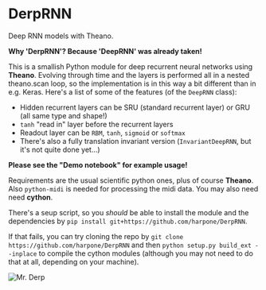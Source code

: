 # DerpRNN
Deep RNN models with Theano.


**Why 'DerpRNN'? Because 'DeepRNN' was already taken!**

This is a smallish Python module for deep recurrent neural networks using **Theano**. Evolving through time and the layers is performed all in a nested theano.scan loop, so the implementation is in this way a bit different than in e.g. Keras. Here's a list of some of the features (of the `DeepRNN` class):

- Hidden recurrent layers can be SRU (standard recurrent layer) or GRU (all same type and shape!)
- `tanh` "read in" layer before the recurrent layers
- Readout layer can be `RBM`, `tanh`, `sigmoid` or `softmax`
- There's also a fully translation invariant version (`InvariantDeepRNN`, but it's not quite done yet...)

**Please see the "Demo notebook" for example usage!**

Requirements are the usual scientific python ones, plus of course **Theano**. Also `python-midi` is needed for processing the midi data. You may also need need **cython**.

There's a seup script, so you *should* be able to install the module and the dependencies by `pip install git+https://github.com/harpone/DerpRNN`.

If that fails, you can try cloning the repo by `git clone https://github.com/harpone/DerpRNN` and then `python setup.py build_ext --inplace` to compile the cython modules (although you may not need to do that at all, depending on your machine).


![](https://github.com/harpone/DerpRNN/blob/master/Mr-derp.png "Mr. Derp")


